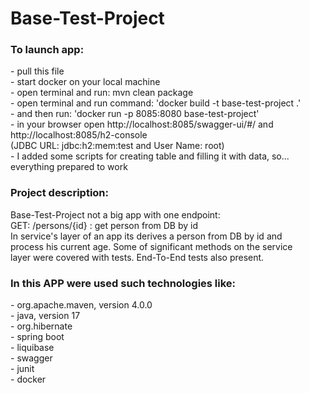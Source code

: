 # Base-Test-Project

<h3>To launch app:</h3>
- pull this file <br>
- start docker on your local machine <br>
- open terminal and run: mvn clean package <br>
- open terminal and run command: 'docker build -t base-test-project .' <br>
- and then run: 'docker run -p 8085:8080 base-test-project' <br>
- in your browser open http://localhost:8085/swagger-ui/#/ and http://localhost:8085/h2-console <br>
  (JDBC URL: jdbc:h2:mem:test and User Name: root) <br>
- I added some scripts for creating table and filling it with data, so... <br>
  everything prepared to work <br>

<h3>Project description:</h3>
Base-Test-Project not a big app with one endpoint: <br>
GET: /persons/{id} : get person from DB by id <br>
In service's layer of an app its derives a person from DB by id and <br>
process his current age. Some of significant methods on the service <br>
layer were covered with tests. End-To-End tests also present. <br>

<h3>In this APP were used such technologies like:</h3>
- org.apache.maven, version 4.0.0 <br>
- java, version 17 <br>
- org.hibernate <br>
- spring boot <br>
- liquibase <br>
- swagger <br>
- junit <br>
- docker <br>
